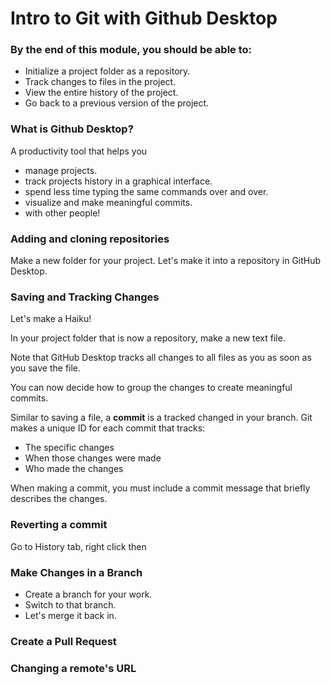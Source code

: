 # Intro to Git with Github Desktop


### By the end of this module, you should be able to:

- Initialize a project folder as a repository.
- Track changes to files in the project.
- View the entire history of the project.
- Go back to a previous version of the project.

### What is Github Desktop?

A productivity tool that helps you

- manage projects.
- track projects history in a graphical interface.
- spend less time typing the same commands over and over.
- visualize and make meaningful commits.
- with other people!

### Adding and cloning repositories

Make a new folder for your project. Let's make it into a repository in GitHub Desktop.


### Saving and Tracking Changes

Let's make a Haiku!

In your project folder that is now a repository, make a new text file.

Note that GitHub Desktop tracks all changes to all files as you as soon as you save the file.

You can now decide how to group the changes to create meaningful commits.

Similar to saving a file, a **commit** is a tracked changed in your branch. Git makes a unique ID for each commit that tracks:

- The specific changes
- When those changes were made
- Who made the changes

When making a commit, you must include a commit message that briefly describes the changes.

### Reverting a commit

Go to History tab, right click then

### Make Changes in a Branch

- Create a branch for your work.
- Switch to that branch.
- Let's merge it back in.

### Create a Pull Request

### Changing a remote's URL
